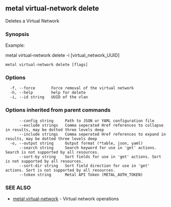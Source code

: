 ## metal virtual-network delete

Deletes a Virtual Network

### Synopsis

Example:

metal virtual-network delete -i [virtual_network_UUID]

	

```
metal virtual-network delete [flags]
```

### Options

```
  -f, --force       Force removal of the virtual network
  -h, --help        help for delete
  -i, --id string   UUID of the vlan
```

### Options inherited from parent commands

```
      --config string     Path to JSON or YAML configuration file
      --exclude strings   Comma seperated Href references to collapse in results, may be dotted three levels deep
      --include strings   Comma seperated Href references to expand in results, may be dotted three levels deep
  -o, --output string     Output format (*table, json, yaml)
      --search string     Search keyword for use in 'get' actions. Search is not supported by all resources.
      --sort-by string    Sort fields for use in 'get' actions. Sort is not supported by all resources.
      --sort-dir string   Sort field direction for use in 'get' actions. Sort is not supported by all resources.
      --token string      Metal API Token (METAL_AUTH_TOKEN)
```

### SEE ALSO

* [metal virtual-network](metal_virtual-network.md)	 - Virtual network operations

